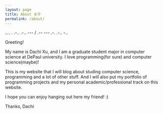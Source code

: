 ```yaml
---
layout: page
title: About 关于
permalink: /about/
---
```


.... . .-.. .-.. --- / .-- --- .-. .-.. -..

Greeting!

My name is Dachi Xu, and I am a graduate student major in computer science at DePaul university. I love programming(for sure) and computer science(maybe)!

This is my website that I will blog about studing computer science, programming and a lot of other stuff. And I will also put my portfolio of programming projects and my personal academic/professional track on this website. 

I hope you can enjoy hanging out here my friend! :)

Thanks,
Dachi
